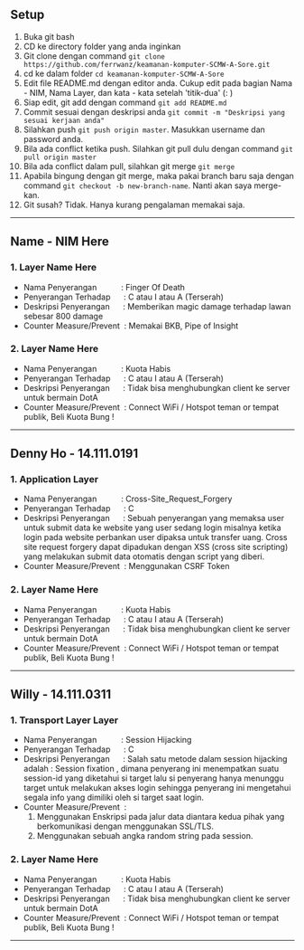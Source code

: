 ## Setup
1. Buka git bash
2. CD ke directory folder yang anda inginkan
3. Git clone dengan command ```git clone https://github.com/ferrwanz/keamanan-komputer-SCMW-A-Sore.git ```
4. cd ke dalam folder ```cd keamanan-komputer-SCMW-A-Sore```
5. Edit file README.md dengan editor anda. Cukup edit pada bagian Nama - NIM, Nama Layer, dan kata - kata setelah 'titik-dua' (: )
6. Siap edit, git add dengan command ```git add README.md```
7. Commit sesuai dengan deskripsi anda ```git commit -m "Deskripsi yang sesuai kerjaan anda"```
8. Silahkan push ```git push origin master```. Masukkan username dan password anda.
9. Bila ada conflict ketika push. Silahkan git pull dulu dengan command ```git pull origin master```
10. Bila ada conflict dalam pull, silahkan git merge ```git merge```
11. Apabila bingung dengan git merge, maka pakai branch baru saja dengan command ```git checkout -b new-branch-name```. Nanti akan saya merge-kan.
12. Git susah? Tidak. Hanya kurang pengalaman memakai saja.

- - - -

## Name - NIM Here

### 1. Layer Name Here

* Nama Penyerangan &nbsp; &nbsp; &nbsp; &nbsp; &nbsp; : Finger Of Death
* Penyerangan Terhadap &nbsp; &nbsp; &nbsp;: C atau I atau A (Terserah)
* Deskripsi Penyerangan &nbsp; &nbsp; &nbsp;: Memberikan magic damage terhadap lawan sebesar 800 damage
* Counter Measure/Prevent &nbsp;: Memakai BKB, Pipe of Insight

### 2. Layer Name Here

* Nama Penyerangan &nbsp; &nbsp; &nbsp; &nbsp; &nbsp; : Kuota Habis
* Penyerangan Terhadap &nbsp; &nbsp; &nbsp;: C atau I atau A (Terserah)
* Deskripsi Penyerangan &nbsp; &nbsp; &nbsp;: Tidak bisa menghubungkan client ke server untuk bermain DotA
* Counter Measure/Prevent &nbsp;: Connect WiFi / Hotspot teman or tempat publik, Beli Kuota Bung !

- - - - 

## Denny Ho - 14.111.0191

### 1. Application Layer

* Nama Penyerangan &nbsp; &nbsp; &nbsp; &nbsp; &nbsp; : Cross-Site_Request_Forgery
* Penyerangan Terhadap &nbsp; &nbsp; &nbsp;: C
* Deskripsi Penyerangan &nbsp; &nbsp; &nbsp;: Sebuah penyerangan yang memaksa user untuk submit data ke website yang user sedang login misalnya ketika login pada website perbankan user dipaksa untuk transfer uang. Cross site request forgery dapat dipadukan dengan XSS (cross site scripting) yang melakukan submit data otomatis dengan script yang diberi.
* Counter Measure/Prevent &nbsp;: Menggunakan CSRF Token

### 2. Layer Name Here

* Nama Penyerangan &nbsp; &nbsp; &nbsp; &nbsp; &nbsp; : Kuota Habis
* Penyerangan Terhadap &nbsp; &nbsp; &nbsp;: C atau I atau A (Terserah)
* Deskripsi Penyerangan &nbsp; &nbsp; &nbsp;: Tidak bisa menghubungkan client ke server untuk bermain DotA
* Counter Measure/Prevent &nbsp;: Connect WiFi / Hotspot teman or tempat publik, Beli Kuota Bung !

- - - - 

## Willy - 14.111.0311

### 1. Transport Layer Layer

* Nama Penyerangan &nbsp; &nbsp; &nbsp; &nbsp; &nbsp; : Session Hijacking 
* Penyerangan Terhadap &nbsp; &nbsp; &nbsp;: C
* Deskripsi Penyerangan &nbsp; &nbsp; &nbsp;: Salah satu metode dalam session hijacking adalah  : Session fixation , dimana penyerang ini menempatkan suatu session-id yang diketahui si target lalu si penyerang hanya menunggu target untuk melakukan akses login sehingga penyerang ini mengetahui segala info yang dimiliki oleh si target saat login.
* Counter Measure/Prevent &nbsp;:
    1. Menggunakan Enskripsi pada jalur data diantara kedua pihak yang berkomunikasi dengan menggunakan SSL/TLS. 
    2. Menggunakan sebuah angka random string pada session.


### 2. Layer Name Here

* Nama Penyerangan &nbsp; &nbsp; &nbsp; &nbsp; &nbsp; : Kuota Habis
* Penyerangan Terhadap &nbsp; &nbsp; &nbsp;: C atau I atau A (Terserah)
* Deskripsi Penyerangan &nbsp; &nbsp; &nbsp;: Tidak bisa menghubungkan client ke server untuk bermain DotA
* Counter Measure/Prevent &nbsp;: Connect WiFi / Hotspot teman or tempat publik, Beli Kuota Bung !

- - - - 